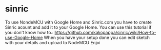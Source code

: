 # sinric
To use NondeMCU with Google Home and Sinric.com you have to create Sinric acount and add it to your Google Home.
You can use this tutorial if you don't know how to.:
https://github.com/kakopappa/sinric/wiki/How-to-use-Google-Home
When you have your setup done you can edit sketch with your details and upload to NodeMCU
Enjoi 
